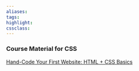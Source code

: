 ```yaml
---
aliases:  
tags:
highlight:  
cssclass:
---
```


### Course Material for CSS
[Hand-Code Your First Website: HTML + CSS Basics](https://skl.sh/3EOMmcv)